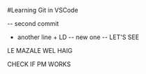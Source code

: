 #Learning Git in VSCode 


-- second commit

- another line + LD
-- new one 
-- LET'S SEE 

LE MAZALE WEL HAIG

CHECK IF PM WORKS
